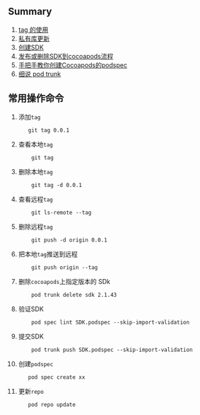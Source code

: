 ## Summary
1. [tag 的使用](https://www.jianshu.com/p/154d58451ef7)
2. [私有库更新](https://juejin.im/post/6844903609281282062)
3. [创建SDK](https://juejin.im/post/6844903653715738631)
4. [发布或删除SDK到cocoapods流程](https://www.jianshu.com/p/f0a90a119b98)
5. [手把手教你创建Cocoapods的podspec](https://www.jianshu.com/p/4fabfcd4c2d9)
6. [细说 pod trunk](https://note.leodev.me/2016/04/05/CocoaPods-API-Elaborate-pod-trunk/)

## 常用操作命令
1. 添加`tag`
    ```
       git tag 0.0.1 
    ```
2. 查看本地`tag`
   ```
       git tag
   ```
3. 删除本地`tag`
   ```
       git tag -d 0.0.1
   ```
4. 查看远程`tag`
   ```
       git ls-remote --tag
   ```
5. 删除远程`tag`
   ```
       git push -d origin 0.0.1
   ```
6. 把本地`tag`推送到远程
   ```
       git push origin --tag
   ```
7. 删除`cocoapods`上指定版本的 SDk
   ```
       pod trunk delete sdk 2.1.43
   ```
8. 验证SDK
   ```
       pod spec lint SDK.podspec --skip-import-validation
   ```
9. 提交SDK
   ```
       pod trunk push SDK.podspec --skip-import-validation
   ```
10. 创建`podspec`
    ```
       pod spec create xx
    ```
11. 更新`repo`
    ```
       pod repo update
    ```




